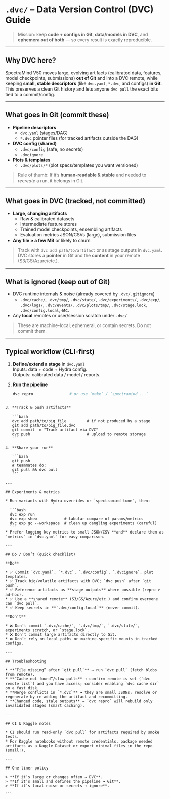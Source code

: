 # `.dvc/` – Data Version Control (DVC) Guide

> Mission: keep **code + configs in Git**, **data/models in DVC**, and **ephemera out of both** — so every result is exactly reproducible.

---

## Why DVC here?

SpectraMind V50 moves large, evolving artifacts (calibrated data, features, model checkpoints, submissions) **out of Git** and into a DVC remote, while keeping **small, stable descriptors** (like `dvc.yaml`, `*.dvc`, and configs) **in Git**.  
This preserves a clean Git history and lets anyone `dvc pull` the exact bits tied to a commit/config.

---

## What goes **in Git** (commit these)

- **Pipeline descriptors**
  - `dvc.yaml` (stages/DAG)
  - `*.dvc` pointer files (for tracked artifacts outside the DAG)
- **DVC config (shared)**
  - `.dvc/config` (safe, no secrets)
  - `.dvcignore`
- **Plots & templates**
  - `.dvc/plots/*` (plot specs/templates you want versioned)

> Rule of thumb: If it’s **human-readable & stable** and needed to *recreate* a run, it belongs in Git.

---

## What goes **in DVC** (tracked, not committed)

- **Large, changing artifacts**
  - Raw & calibrated datasets
  - Intermediate feature stores
  - Trained model checkpoints, ensembling artifacts
  - Evaluation metrics JSON/CSVs (large), submission files
- **Any file ≥ a few MB** or likely to churn

> Track with `dvc add path/to/artifact` or as stage outputs in `dvc.yaml`. DVC stores a **pointer** in Git and the **content** in your remote (S3/GS/Azure/etc.).

---

## What is **ignored** (keep out of Git)

- DVC runtime internals & noise (already covered by `.dvc/.gitignore`)
  - `.dvc/cache/`, `.dvc/tmp/`, `.dvc/state/`, `.dvc/experiments/`, `.dvc/exp/`, `.dvc/logs/`, `.dvc/events/`, `.dvc/plots/tmp/`, `.dvc/stage.lock`, `.dvc/config.local`, etc.
- Any **local** remotes or user/session scratch under `.dvc/`

> These are machine-local, ephemeral, or contain secrets. Do not commit them.

---

## Typical workflow (CLI-first)

1. **Define/extend a stage** in `dvc.yaml`  
   Inputs: data + code + Hydra config.  
   Outputs: calibrated data / model / reports.

2. **Run the pipeline**  
   ```bash
   dvc repro                # or use `make` / `spectramind ...`
````

3. **Track & push artifacts**

   ```bash
   dvc add path/to/big_file         # if not produced by a stage
   git add path/to/big_file.dvc
   git commit -m "Track artifact via DVC"
   dvc push                         # upload to remote storage
   ```

4. **Share your run**

   ```bash
   git push
   # teammates do:
   git pull && dvc pull
   ```

---

## Experiments & metrics

* Run variants with Hydra overrides or `spectramind tune`, then:

  ```bash
  dvc exp run
  dvc exp show            # tabular compare of params/metrics
  dvc exp gc --workspace  # clean up dangling experiments (careful)
  ```
* Prefer logging key metrics to small JSON/CSV **and** declare them as `metrics` in `dvc.yaml` for easy comparison.

---

## Do / Don’t (quick checklist)

**Do**

* ✅ Commit `dvc.yaml`, `*.dvc`, `.dvc/config`, `.dvcignore`, plot templates.
* ✅ Track big/volatile artifacts with DVC; `dvc push` after `git push`.
* ✅ Reference artifacts as **stage outputs** where possible (repro > ad-hoc).
* ✅ Use a **shared remote** (S3/GS/Azure/etc.) and confirm everyone can `dvc pull`.
* ✅ Keep secrets in **`.dvc/config.local`** (never commit).

**Don’t**

* ❌ Don’t commit `.dvc/cache/`, `.dvc/tmp/`, `.dvc/state/`, experiments scratch, or `stage.lock`.
* ❌ Don’t commit large artifacts directly to Git.
* ❌ Don’t rely on local paths or machine-specific mounts in tracked configs.

---

## Troubleshooting

* **“File missing” after `git pull`** → run `dvc pull` (fetch blobs from remote).
* **“Cache not found”/slow pulls** → confirm remote is set (`dvc remote list`) and you have access; consider enabling `dvc cache dir` on a fast disk.
* **Merge conflicts in `*.dvc`** → they are small JSONs; resolve or regenerate by re-adding the artifact and recommitting.
* **Changed code, stale outputs** → `dvc repro` will rebuild only invalidated stages (smart caching).

---

## CI & Kaggle notes

* CI should run read-only `dvc pull` for artifacts required by smoke tests.
* For Kaggle notebooks without remote credentials, package needed artifacts as a Kaggle Dataset or export minimal files in the repo (small!).

---

## One-liner policy

> **If it’s large or changes often → DVC**.
> **If it’s small and defines the pipeline → Git**.
> **If it’s local noise or secrets → ignore**.

```
